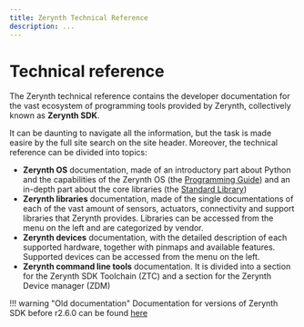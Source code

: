 ```yaml
---
title: Zerynth Technical Reference
description: ...
---
```


# Technical reference

The Zerynth technical reference contains the developer documentation for the vast ecosystem of programming tools provided by Zerynth, collectively known as **Zerynth SDK**.

It can be daunting to navigate all the information, but the task is made easire by the full site search on the site header.
Moreover, the technical reference can be divided into topics:

- **Zerynth OS** documentation, made of an introductory part about Python and the capabilities of the Zerynth OS (the [Programming Guide](reference/guide/docs/index.md)) and an in-depth part about the core libraries (the [Standard Library](reference/core/stdlib/docs/index.md))
- **Zerynth libraries** documentation, made of the single documentations of each of the vast amount of sensors, actuators, connectivity and support libraries that Zerynth provides. Libraries can be accessed from the menu on the left and are categorized by vendor.
- **Zerynth devices** documentation, with the detailed description of each supported hardware, together with pinmaps and available features. Supported devices can be accessed from the menu on the left.
- **Zerynth command line tools** documentation. It is divided into a section for the Zerynth SDK Toolchain (ZTC) and a section for the Zerynth Device manager (ZDM)


!!! warning "Old documentation"
    Documentation for versions of Zerynth SDK before r2.6.0 can be found <a href="https://olddocs.zerynth.com" target="_blank">here</a>



<!--stackedit_data:
eyJoaXN0b3J5IjpbLTEzNDI0NTU3NTZdfQ==
-->